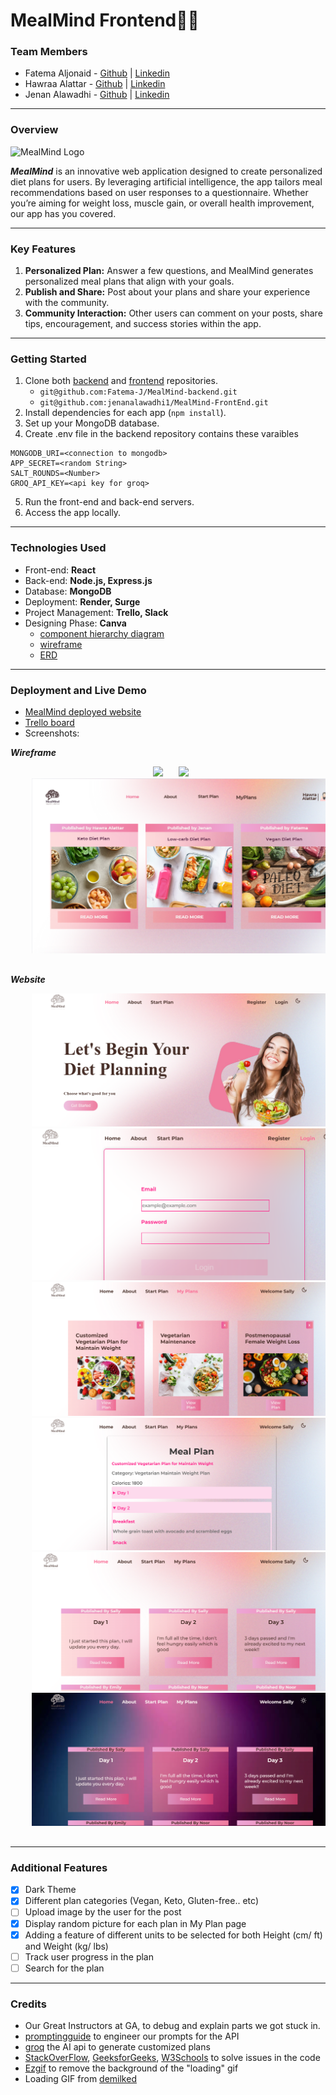 # MealMind Frontend🥗🍛

### Team Members

- Fatema Aljonaid - [Github](https://github.com/Fatema-J) | [Linkedin](https://www.linkedin.com/in/fatema-aljonaid/)
- Hawraa Alattar - [Github](https://github.com/hawraalattar) | [Linkedin](https://www.linkedin.com/in/hawraalattar/)
- Jenan Alawadhi - [Github](https://github.com/jenanalawadhi1) | [Linkedin](https://www.linkedin.com/in/jenan-alawadhi/)

---

### Overview

![MealMind Logo](https://www12.0zz0.com/2024/06/20/08/156194360.png)

**_MealMind_** is an innovative web application designed to create personalized diet plans for users. By leveraging artificial intelligence, the app tailors meal recommendations based on user responses to a questionnaire. Whether you’re aiming for weight loss, muscle gain, or overall health improvement, our app has you covered.

---

### Key Features

1. **Personalized Plan:** Answer a few questions, and MealMind generates personalized meal plans that align with your goals.
2. **Publish and Share:** Post about your plans and share your experience with the community.
3. **Community Interaction:** Other users can comment on your posts, share tips, encouragement, and success stories within the app.

---

### Getting Started

1. Clone both [backend](https://github.com/Fatema-J/MealMind-backend) and [frontend](https://github.com/jenanalawadhi1/MealMind-FrontEnd) repositories.
   - `git@github.com:Fatema-J/MealMind-backend.git`
   - `git@github.com:jenanalawadhi1/MealMind-FrontEnd.git`
2. Install dependencies for each app (`npm install`).
3. Set up your MongoDB database.
4. Create .env file in the backend repository contains these varaibles

```
MONGODB_URI=<connection to mongodb>
APP_SECRET=<random String>
SALT_ROUNDS=<Number>
GROQ_API_KEY=<api key for groq>
```

5. Run the front-end and back-end servers.
6. Access the app locally.

---

### Technologies Used

- Front-end: **React**
- Back-end: **Node.js, Express.js**
- Database: **MongoDB**
- Deployment: **Render, Surge**
- Project Management: **Trello, Slack**
- Designing Phase: **Canva**
  - [component hierarchy diagram](https://www.canva.com/design/DAGIbB5B3cc/hdEzlXEDCSl5Q7BdZt0lig/edit?utm_content=DAGIbB5B3cc&utm_campaign=designshare&utm_medium=link2&utm_source=sharebutton)
  - [wireframe](https://www.canva.com/design/DAGHwsnK8KQ/zjGfQ2WnddJBScql7dDwhg/edit)
  - [ERD](https://www.canva.com/design/DAGHw-wdAdw/ciKQi4I4dDn5z2gQ7BjbNw/edit?utm_content=DAGHw-wdAdw&utm_campaign=designshare&utm_medium=link2&utm_source=sharebutton)

---

### Deployment and Live Demo

- [MealMind deployed website](https://mealmind.surge.sh/)
- [Trello board](https://trello.com/b/eIbm4xlp/mealmind)
- Screenshots:

**_Wireframe_**
<div align="center">
  <pre>
    <img src="./images/MealMind%20UI.png" />&nbsp;&nbsp;&nbsp;<img src="./images/MealMind%20Login%20UI.png" />&nbsp;&nbsp;&nbsp;
    <img src="./images/Feed UI.png" />&nbsp;&nbsp;&nbsp;
  </pre>
</div



**_Website_**
  <div align="center">
  <pre>
    <img src="./images/homepage.png" />&nbsp;&nbsp;&nbsp;
    <img src="./images/loginpage.png" />&nbsp;&nbsp;&nbsp;
    <img src="./images/myplanspage.png" />&nbsp;&nbsp;&nbsp;
    <img src="./images/mealplanpage.png" />&nbsp;&nbsp;&nbsp;
    <img src="./images/postspage.png" />&nbsp;&nbsp;&nbsp;
    <img src="./images/darkmodepage.png" />&nbsp;&nbsp;&nbsp;
  </pre>
</div>

---

### Additional Features

- [x] Dark Theme
- [x] Different plan categories (Vegan, Keto, Gluten-free.. etc)
- [ ] Upload image by the user for the post
- [x] Display random picture for each plan in My Plan page
- [x] Adding a feature of different units to be selected for both Height (cm/ ft) and Weight (kg/ lbs)
- [ ] Track user progress in the plan
- [ ] Search for the plan

---

### Credits

- Our Great Instructors at GA, to debug and explain parts we got stuck in.
- [promptingguide](https://www.promptingguide.ai/) to engineer our prompts for the API
- [groq](https://groq.com/) the AI api to generate customized plans
- [StackOverFlow](https://stackoverflow.com/), [GeeksforGeeks](https://www.geeksforgeeks.org/), [W3Schools](https://www.w3schools.com/) to solve issues in the code
- [Ezgif](https://ezgif.com/) to remove the background of the "loading" gif
- Loading GIF from [demilked](https://www.demilked.com/gif-animations-replace-loading-screen/)

